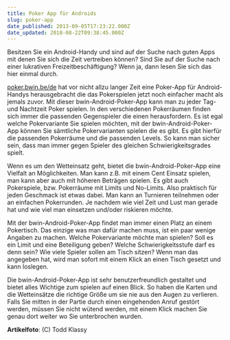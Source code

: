 ```yaml
---
title: Poker App für Androids
slug: poker-app
date_published: 2013-09-05T17:23:22.000Z
date_updated: 2018-08-22T09:38:45.000Z
---
```


Besitzen Sie ein Android-Handy und sind auf der Suche nach guten Apps mit denen Sie sich die Zeit vertreiben können? Sind Sie auf der Suche nach einer lukrativen Freizeitbeschäftigung? Wenn ja, dann lesen Sie sich das hier einmal durch.

[poker.bwin.be/de](https://poker.bwin.be/de/poker/promotions) hat vor nicht allzu langer Zeit eine Poker-App für Android-Handys herausgebracht die das Pokerspielen jetzt noch einfacher macht als jemals zuvor. Mit dieser bwin-Android-Poker-App kann man zu jeder Tag- und Nachtzeit Poker spielen. In den verschiedenen Pokerräumen finden sich immer die passenden Gegenspieler die einen herausfordern. Es ist egal welche Pokervariante Sie spielen möchten, mit der bwin-Android-Poker-App können Sie sämtliche Pokervarianten spielen die es gibt. Es gibt hierfür die passenden Pokerräume und die passenden Levels. So kann man sicher sein, dass man immer gegen Spieler des gleichen Schwierigkeitsgrades spielt.

Wenn es um den Wetteinsatz geht, bietet die bwin-Android-Poker-App eine Vielfalt an Möglichkeiten. Man kann z.B. mit einem Cent Einsatz spielen, man kann aber auch mit höheren Beträgen spielen. Es gibt auch Pokerspiele, bzw. Pokerräume mit Limits und No-Limits. Also praktisch für jeden Geschmack ist etwas dabei. Man kann an Turnieren teilnehmen oder an einfachen Pokerrunden. Je nachdem wie viel Zeit und Lust man gerade hat und wie viel man einsetzen und/oder riskieren möchte.

Mit der bwin-Android-Poker-App findet man immer einen Platz an einem Pokertisch. Das einzige was man dafür machen muss, ist ein paar wenige Angaben zu machen. Welche Pokervariante möchte man spielen? Soll es ein Limit und eine Beteiligung geben? Welche Schwierigkeitsstufe darf es denn sein? Wie viele Spieler sollen am Tisch sitzen? Wenn man das angegeben hat, wird man sofort mit einem Klick an einen Tisch gesetzt und kann loslegen.

Die bwin-Android-Poker-App ist sehr benutzerfreundlich gestaltet und bietet alles Wichtige zum spielen auf einen Blick. So haben die Karten und die Wetteinsätze die richtige Größe um sie nie aus den Augen zu verlieren. Falls Sie mitten in der Partie durch einen eingehenden Anruf gestört werden, müssen Sie nicht wütend werden, mit einem Klick machen Sie genau dort weiter wo Sie unterbrochen wurden.

**Artikelfoto**: (C) Todd Klassy
